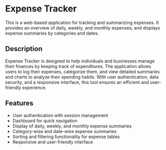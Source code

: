 

# Expense Tracker

This is a web-based application for tracking and summarizing expenses. It provides an overview of daily, weekly, and monthly expenses, and displays expense summaries by categories and dates.

## Description

Expense Tracker is designed to help individuals and businesses manage their finances by keeping track of expenditures. The application allows users to log their expenses, categorize them, and view detailed summaries and charts to analyze their spending habits. With user authentication, data security, and a responsive interface, this tool ensures an efficient and user-friendly experience.

## Features

- User authentication with session management
- Dashboard for quick navigation
- Display of daily, weekly, and monthly expense summaries
- Category-wise and date-wise expense summaries
- Sorting and filtering functionality for expense tables
- Responsive and user-friendly interface
